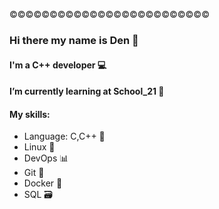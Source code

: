 ©©©©©©©©©©©©©©©©©©©©©©©©©
### Hi there my name is Den 👋 
#### I'm a C++ developer 💻 
#### I’m currently learning at School_21 🏫 
#### My skills: 
- Language: C,C++ 🐘 
- Linux 🐧 
- DevOps 📊 
- Git 🌿
- Docker 🐳 
- SQL 🗃️ 

<!--
**DanyaKalinkov/DanyaKalinkov** is a ✨ _special_ ✨ repository because its `README.md` (this file) appears on your GitHub profile.

Here are some ideas to get you started:

- 🔭 I’m currently working on ...
- 🌱 I’m currently learning...
- 👯 I’m looking to collaborate on ...
- 🤔 I’m looking for help with ...
- 💬 Ask me about ...
- 📫 How to reach me: ...
- 😄 Pronouns: ...
- ⚡ Fun fact: ...
-->
